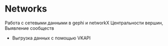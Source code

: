 # Networks

Работа с сетевыми данными в gephi и networkX
Центральности вершин, Выявление сообществ

- Выгрузка данных с помощью VKAPI
